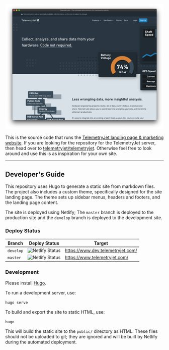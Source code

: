 ![Telemetryjet Landing Page & Marketing Website](/site-image.png)

This is the source code that runs the [TelemetryJet landing page & marketing website](https://www.telemetryjet.com/). If you are looking for the repository for the TelemetryJet server, then head over to [telemetryjet/telemetryjet](https://github.com/telemetryjet/telemetryjet). Otherwise feel free to look around and use this is as inspiration for your own site.

---

## Developer's Guide

This repository uses Hugo to generate a static site from markdown files. The project also includes a custom theme, specifically designed for the site landing page. The theme sets up sidebar menus, headers and footers,
and the landing page content.

The site is deployed using Netlify; The `master` branch is deployed to the production site and the `develop`
branch is deployed to the development site.

### Deploy Status

|Branch|Deploy Status|Target|
|------|-------------|------|
|`develop`|![Netlify Status](https://api.netlify.com/api/v1/badges/f5607e1f-2edd-4b31-bf52-f0972d7c3cb0/deploy-status)|https://www.dev.telemetryjet.com/|
|`master`|![Netlify Status](https://api.netlify.com/api/v1/badges/98de982b-64cc-4ea3-9db4-4cba062fedfc/deploy-status)|https://www.telemetryjet.com/|

### Development

Please install [Hugo](https://gohugo.io/).

To run a development server, use: 
```
hugo serve
```

To build and export the site to static HTML, use:
```
hugo
````

This will build the static site to the `public/` directory as HTML. These files should not be uploaded to git; they are ignored and will be built by Netlify during the automated deployment.